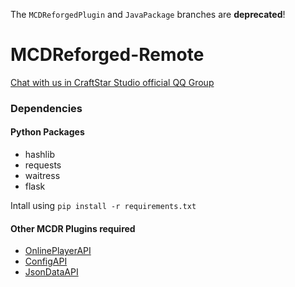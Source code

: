 The `MCDReforgedPlugin` and `JavaPackage` branches are **deprecated**!

# MCDReforged-Remote
[Chat with us in CraftStar Studio official QQ Group](https://qm.qq.com/cgi-bin/qm/qr?k=9HxNOGLgzYWmSPdsoou2swjzOrq5gxzZ&authKey=4UbRMdPPeNUg5fT+vcLZiIGPT0mWRFAL2EjE3DNbmedcrFh3gMA6zZXIRJRw5HjX&noverify=0)

### Dependencies
#### Python Packages
* hashlib
* requests
* waitress
* flask

Intall using `pip install -r requirements.txt`
#### Other MCDR Plugins required
* [OnlinePlayerAPI](https://github.com/zhang-anzhi/MCDReforgedPlugins/tree/master/OnlinePlayerAPI)
* [ConfigAPI](https://github.com/hanbings/ConfigAPI)
* [JsonDataAPI](https://github.com/zhang-anzhi/MCDReforgedPlugins/tree/master/JsonDataAPI)
